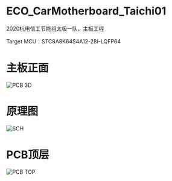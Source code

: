 # ECO_CarMotherboard_Taichi01 
2020杭电信工节能组太极一队，主板工程

Target MCU：STC8A8K64S4A12-28I-LQFP64 
 
# 主板正面
![PCB 3D](https://s1.ax1x.com/2020/08/10/abd4FU.png)
# 原理图
![SCH](https://s1.ax1x.com/2020/08/10/abdfoT.png)
# PCB顶层
![PCB TOP](https://s1.ax1x.com/2020/08/10/abdWwV.png)
